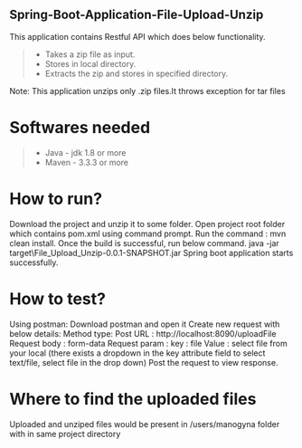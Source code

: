 ## Spring-Boot-Application-File-Upload-Unzip

This application contains Restful API which does below functionality.
>* Takes a zip file as input.
>* Stores in local directory.
>* Extracts the zip and stores in specified directory.

Note: This application unzips only .zip files.It throws exception for tar files

# Softwares needed
>* Java - jdk 1.8 or more
>* Maven - 3.3.3 or more

# How to run?
  Download the project and unzip it to some folder.
  Open project root folder which contains pom.xml using command prompt.
  Run the command : mvn clean install.
  Once the build is successful, run below command.
  java -jar target\File_Upload_Unzip-0.0.1-SNAPSHOT.jar
  Spring boot application starts successfully.

# How to test?

Using postman:
Download postman and open it
Create new request with below details:
Method type: Post
URL : http://localhost:8090/uploadFile
Request body : form-data
Request param : 
key : file 
Value : select file from your local (there exists a dropdown in the key attribute field to select text/file, select file in the drop down)
Post the request to view response.

# Where to find the uploaded files

Uploaded and unziped files would be present in /users/manogyna folder with in same project directory
